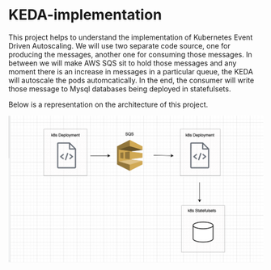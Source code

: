 # KEDA-implementation

This project helps to understand the implementation of Kubernetes Event Driven Autoscaling. We will use two separate code source, one for producing the messages, another one for consuming those messages. In between we will make AWS SQS sit to hold those messages and any moment there is an increase in messages in a particular queue, the KEDA will autoscale the pods automcatically. In the end, the consumer will write those message to Mysql databases being deployed in statefulsets.

Below is a representation on the architecture of this project.

 ![Screenshot](assets/architecture.png)
